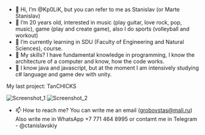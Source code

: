 - 👋 Hi, I’m @Kp0LiK, but you can refer to me as Stanislav (or Marte Stanislav)
- 👀 I’m 20 years old, interested in music (play guitar, love rock, pop, music), game (play and create game), also I do sports (volleyball and workout)
- 🌱 I’m currently learning in SDU (Faculty of Engineering and Natural Sciences), course.
- 💞️ My skills? I have fundamental knowledge in programming, I know the architecture of a computer and know, how the code works. 
- 🌱 I know java and javascript, but at the moment I am intensively studying c# language and game dev with unity.


My last project: TanCHICKS

![Screenshot_1](https://user-images.githubusercontent.com/75549884/155890692-1c3e92d3-0838-4843-9365-5ef73db30c66.png)
![Screenshot_2](https://user-images.githubusercontent.com/75549884/155890694-8f4d22be-50c8-4291-a0f1-478aca87fc23.png)

- 📫 How to reach me? You can write me an email (grobovstas@mali.ru)
Also write me in WhatsApp +7 771 464 8995 or contamt me in Telegram - @ctanislavskiy
<!---
Kp0LiK/Kp0LiK is a ✨ special ✨ repository because its `README.md` (this file) appears on your GitHub profile.
You can click the Preview link to take a look at your changes.
--->
